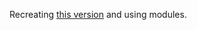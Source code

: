 Recreating [this version](https://github.com/mguery/aws-projects/tree/main/terraform) and using modules.

